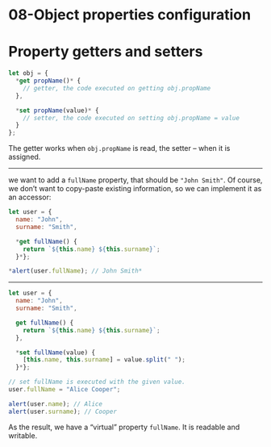 # 08-Object properties configuration

# Property getters and setters

```jsx
let obj = {
  *get propName()* {
    // getter, the code executed on getting obj.propName
  },

  *set propName(value)* {
    // setter, the code executed on setting obj.propName = value
  }
};
```

The getter works when `obj.propName` is read, the setter – when it is assigned.

---

we want to add a `fullName` property, that should be `"John Smith"`. Of course, we don’t want to copy-paste existing information, so we can implement it as an accessor:

```jsx
let user = {
  name: "John",
  surname: "Smith",

  *get fullName() {
    return `${this.name} ${this.surname}`;
  }*};

*alert(user.fullName); // John Smith*
```

---

```jsx
let user = {
  name: "John",
  surname: "Smith",

  get fullName() {
    return `${this.name} ${this.surname}`;
  },

  *set fullName(value) {
    [this.name, this.surname] = value.split(" ");
  }*};

// set fullName is executed with the given value.
user.fullName = "Alice Cooper";

alert(user.name); // Alice
alert(user.surname); // Cooper
```

As the result, we have a “virtual” property `fullName`. It is readable and writable.